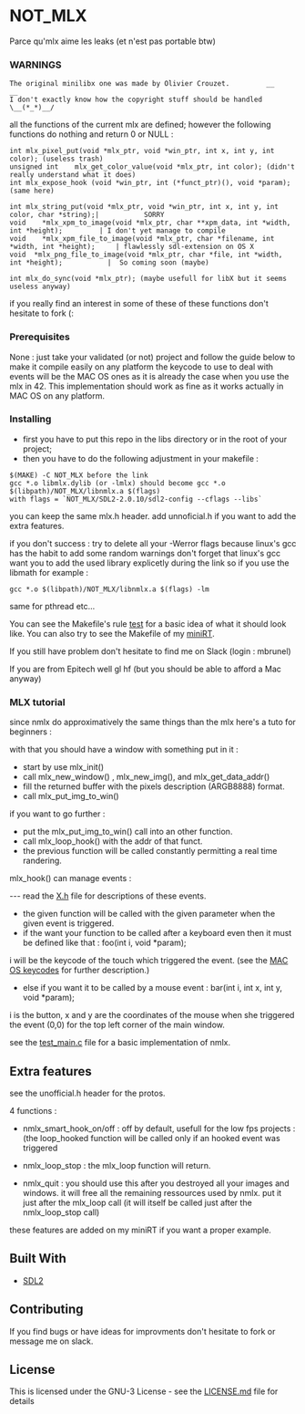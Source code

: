 # NOT_MLX

Parce qu'mlx aime les leaks (et n'est pas portable btw)

### WARNINGS
```
The original minilibx one was made by Olivier Crouzet.         __           __
I don't exactly know how the copyright stuff should be handled   \__(*_*)__/
```
all the functions of the current mlx are defined;
however the following functions do nothing and return 0 or NULL :
```
int	mlx_pixel_put(void *mlx_ptr, void *win_ptr, int x, int y, int color); (useless trash)
unsigned int	mlx_get_color_value(void *mlx_ptr, int color); (didn't really understand what it does)
int	mlx_expose_hook (void *win_ptr, int (*funct_ptr)(), void *param); (same here)

int	mlx_string_put(void *mlx_ptr, void *win_ptr, int x, int y, int color, char *string);|           SORRY
void	*mlx_xpm_to_image(void *mlx_ptr, char **xpm_data, int *width, int *height);         | I don't yet manage to compile
void	*mlx_xpm_file_to_image(void *mlx_ptr, char *filename, int *width, int *height);     | flawlessly sdl-extension on OS X
void  *mlx_png_file_to_image(void *mlx_ptr, char *file, int *width, int *height);           |  So coming soon (maybe)

int	mlx_do_sync(void *mlx_ptr); (maybe usefull for libX but it seems useless anyway)
```
if you really find an interest in some of these of these functions don't hesitate to fork (:

### Prerequisites

None : just take your validated (or not) project and follow the guide below to make it compile easily on any platform
the keycode to use to deal with events will be the MAC OS ones as it is already the case when you use the mlx in 42.
This implementation should work as fine as it works actually in MAC OS on any platform.

### Installing

* first you have to put this repo in the libs directory or in the root of your project;
* then you have to do the following adjustment in your makefile :

```
$(MAKE) -C NOT_MLX before the link
gcc *.o libmlx.dylib (or -lmlx) should become gcc *.o $(libpath)/NOT_MLX/libnmlx.a $(flags)
with flags = `NOT_MLX/SDL2-2.0.10/sdl2-config --cflags --libs`
```
you can keep the same mlx.h header.
add unnoficial.h if you want to add the extra features.

if you don't success :
try to delete all your -Werror flags because linux's gcc has the habit to add some random warnings
don't forget that linux's gcc want you to add the used library explicetly during the link
so if you use the libmath for example : 
```
gcc *.o $(libpath)/NOT_MLX/libnmlx.a $(flags) -lm
```
same for pthread etc...

You can see the Makefile's rule [test](Makefile) for a basic idea of what it should look like.
You can also try to see the Makefile of my [miniRT](https://github.com/mbrunel/miniRTA2/Makefile).

If you still have problem don't hesitate to find me on Slack (login : mbrunel)

If you are from Epitech well gl hf (but you should be able to afford a Mac anyway)

### MLX tutorial

since nmlx do approximatively the same things than the mlx here's a tuto for beginners :

with that you should have a window with something put in it :

* start by use mlx_init()
* call mlx_new_window() , mlx_new_img(), and mlx_get_data_addr()
* fill the returned buffer with the pixels description (ARGB8888) format.
* call mlx_put_img_to_win()


if you want to go further :

* put the mlx_put_img_to_win() call into an other function.
* call mlx_loop_hook() with the addr of that funct.
* the previous function will be called constantly permitting a real time randering.


mlx_hook() can manage events :

--- read the [X.h](incs/X.h) file for descriptions of these events.

* the given function will be called with the given parameter when the given event is triggered.
* if the want your function to be called after a keyboard even then it must be defined like that : foo(int i, void *param);

i will be the keycode of the touch which triggered the event. (see the [MAC OS keycodes](https://eastmanreference.com/complete-list-of-applescript-key-codes) for further description.)

* else if you want it to be called by a mouse event : bar(int i, int x, int y, void *param);

i is the button, x and y are the coordinates of the mouse when she triggered the event (0,0) for the top left corner of the main window.

see the [test_main.c](test_srcs/main.c) file for a basic implementation of nmlx.

## Extra features

see the unofficial.h header for the protos.

4 functions : 

* nmlx_smart_hook_on/off : off by default, usefull for the low fps projects : (the loop_hooked function will be called only if an hooked event was triggered

* nmlx_loop_stop : the mlx_loop function will return.

* nmlx_quit : you should use this after you destroyed all your images and windows.
              it will free all the remaining ressources used by nmlx.
              put it just after the mlx_loop call (it will itself be called just after the nmlx_loop_stop call)

these features are added on my miniRT if you want a proper example.

## Built With

* [SDL2](https://www.libsdl.org/download-2.0.php)

## Contributing

If you find bugs or have ideas for improvments don't hesitate to fork or message me on slack.

## License

This is licensed under the GNU-3 License - see the [LICENSE.md](LICENSE.md) file for details
